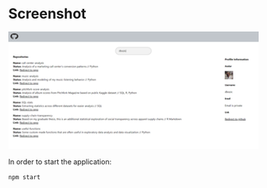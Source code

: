 # Screenshot

![](screenshot_image/screenshot.PNG)

In order to start the application:

```
npm start
```
